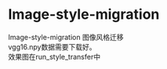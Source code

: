 # Image-style-migration
Image-style-migration
图像风格迁移<br>
vgg16.npy数据需要下载好。<br>
效果图在run_style_transfer中
